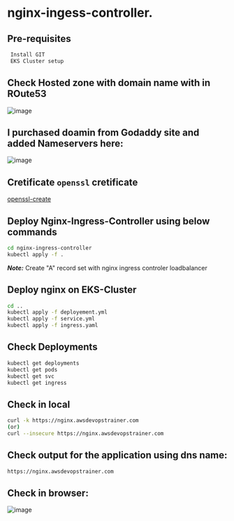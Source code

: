 # nginx-ingess-controller.

## Pre-requisites

```bash
 Install GIT
 EKS Cluster setup
 ```

## Check Hosted zone with domain name with in ROute53

![image](https://user-images.githubusercontent.com/58024415/205474363-0925a1fb-492d-41e2-a873-21f4f077300e.png)

## I purchased doamin from Godaddy site and added Nameservers here:

![image](https://user-images.githubusercontent.com/58024415/205474401-8cd3372e-9729-4f1e-8c01-d822515fe990.png)

## Cretificate ```openssl``` cretificate

[openssl-create](https://github.com/Naresh240/ssl-and-tls-secret-kubernetes/blob/master/README.md)

## Deploy Nginx-Ingress-Controller using below commands

```bash
cd nginx-ingress-controller
kubectl apply -f .
```

***Note:*** Create "A" record set with nginx ingress controler loadbalancer

## Deploy nginx on EKS-Cluster

```bash
cd ..
kubectl apply -f deployement.yml
kubectl apply -f service.yml
kubectl apply -f ingress.yaml
```

## Check Deployments

```bash
kubectl get deployments
kubectl get pods
kubectl get svc
kubectl get ingress
```
## Check in local

```bash
curl -k https://nginx.awsdevopstrainer.com
(or)
curl --insecure https://nginx.awsdevopstrainer.com
```

## Check output for the application using dns name:

```bash
https://nginx.awsdevopstrainer.com
```

## Check in browser:

![image](https://user-images.githubusercontent.com/58024415/205474571-61e8a3d8-349e-45d8-ab34-a43ae156ca40.png)
